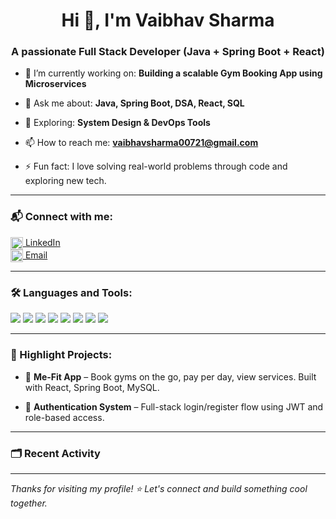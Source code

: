 
<h1 align="center">Hi 👋, I'm Vaibhav Sharma</h1>
<h3 align="center">A passionate Full Stack Developer (Java + Spring Boot + React)</h3>

- 🌱 I’m currently working on: **Building a scalable Gym Booking App using Microservices**

- 💬 Ask me about: **Java, Spring Boot, DSA, React, SQL**

- 🧠 Exploring: **System Design & DevOps Tools**

- 📫 How to reach me: **vaibhavsharma00721@gmail.com**

- ⚡ Fun fact: I love solving real-world problems through code and exploring new tech.

---

### 📬 Connect with me:

<p align="left">
  <a href="[https://www.linkedin.com/in/vaibhavsharma00721/](https://www.linkedin.com/in/vaibhav-sharma-12819a2b4/)" target="blank"><img align="center" src="https://cdn.jsdelivr.net/npm/simple-icons@v3/icons/linkedin.svg" alt="linkedin" height="20" width="20" /> LinkedIn</a><br>
  <a href="mailto:vaibhavsharma00721@gmail.com"><img align="center" src="https://cdn.jsdelivr.net/npm/simple-icons@v3/icons/gmail.svg" alt="email" height="20" width="20" /> Email</a>
</p>

---

### 🛠️ Languages and Tools:

<p align="left">
  <img src="https://img.shields.io/badge/Java-ED8B00?style=for-the-badge&logo=java&logoColor=white"/>
  <img src="https://img.shields.io/badge/SpringBoot-6DB33F?style=for-the-badge&logo=spring&logoColor=white"/>
  <img src="https://img.shields.io/badge/MySQL-00758F?style=for-the-badge&logo=mysql&logoColor=white"/>
  <img src="https://img.shields.io/badge/React-61DAFB?style=for-the-badge&logo=react&logoColor=black"/>
  <img src="https://img.shields.io/badge/Git-F05032?style=for-the-badge&logo=git&logoColor=white"/>
  <img src="https://img.shields.io/badge/GitHub-181717?style=for-the-badge&logo=github&logoColor=white"/>
  <img src="https://img.shields.io/badge/HTML5-E34F26?style=for-the-badge&logo=html5&logoColor=white"/>
  <img src="https://img.shields.io/badge/CSS3-1572B6?style=for-the-badge&logo=css3&logoColor=white"/>
</p>

---
<!--
### 📊 GitHub Stats:

<p align="left">
  <img src="https://github-readme-stats.vercel.app/api?username=vaibhavsharma&show_icons=true&theme=radical" alt="vaibhavsharma" />
  <img src="https://github-readme-stats.vercel.app/api/top-langs/?username=vaibhavsharma&layout=compact&theme=radical" alt="top languages" />
</p>

--- -->

### 🧠 Highlight Projects:
- 🚀 **Me-Fit App** – Book gyms on the go, pay per day, view services. Built with React, Spring Boot, MySQL.

- 🔐 **Authentication System** – Full-stack login/register flow using JWT and role-based access.

---

### 🗂️ Recent Activity
<!--START_SECTION:activity-->
<!--END_SECTION:activity-->

---

_Thanks for visiting my profile! ⭐ Let's connect and build something cool together._

